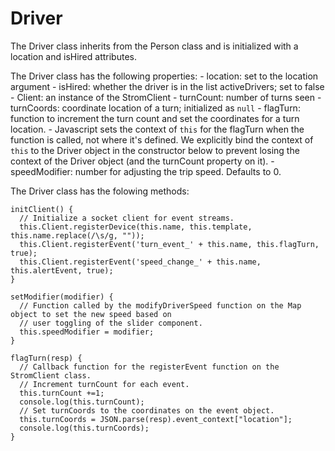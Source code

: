 # Driver

The Driver class inherits from the Person class and is initialized with a location and isHired attributes.

The Driver class has the following properties:
    -  location: set to the location argument
    -  isHired: whether the driver is in the list activeDrivers; set to false
    -  Client: an instance of the StromClient
    -  turnCount: number of turns seen
    -  turnCoords: coordinate location of a turn; initialized as `null`
    -  flagTurn: function to increment the turn count and set the coordinates for
       a turn location.
         - Javascript sets the context of `this` for the flagTurn when the function is
         called, not where it's defined. We explicitly bind the context of `this` to
         the Driver object in the constructor below to prevent losing the context of the
         Driver object (and the turnCount property on it).
    -  speedModifier: number for adjusting the trip speed. Defaults to 0.

The Driver class has the folowing methods:

```
initClient() {
  // Initialize a socket client for event streams.
  this.Client.registerDevice(this.name, this.template, this.name.replace(/\s/g, ""));
  this.Client.registerEvent('turn_event_' + this.name, this.flagTurn, true);
  this.Client.registerEvent('speed_change_' + this.name, this.alertEvent, true);
}
```

```
setModifier(modifier) {
  // Function called by the modifyDriverSpeed function on the Map object to set the new speed based on
  // user toggling of the slider component.
  this.speedModifier = modifier;
}
```

```
flagTurn(resp) {
  // Callback function for the registerEvent function on the StromClient class.
  // Increment turnCount for each event.
  this.turnCount +=1;
  console.log(this.turnCount);
  // Set turnCoords to the coordinates on the event object.
  this.turnCoords = JSON.parse(resp).event_context["location"];
  console.log(this.turnCoords);
}
```
